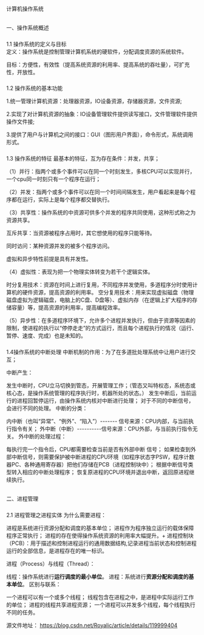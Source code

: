 
#
计算机操作系统
##
一、操作系统概述
###
1.1 操作系统的定义与目标  
定义：操作系统是控制管理计算机系统的硬软件，分配调度资源的系统软件。

目标：方便性，有效性（提高系统资源的利用率、提高系统的吞吐量），可扩充性，开放性。
###
1.2 操作系统的基本功能
<p>1.统一管理计算机资源：处理器资源，IO设备资源，存储器资源，文件资源;</p>
<p>2.实现了对计算机资源的抽象：IO设备管理软件提供读写接口，文件管理软件提供操作文件接;</p>
<p>3.提供了用户与计算机之间的接口：GUI（图形用户界面），命令形式，系统调用形式。</p>

### 

1.3 操作系统的特征
最基本的特征，互为存在条件：并发，共享；


<p>（1）并行：指两个或多个事件可以在同一个时刻发生，多核CPU可以实现并行，一个cpu同一时刻只有一个程序在运行；</p>

<p>（2）并发：指两个或多个事件可以在同一个时间间隔发生，用户看起来是每个程序都在运行，实际上是每个程序都交替执行。</p>
<p>（3）共享性：操作系统的中资源可供多个并发的程序共同使用，这种形式称之为资源共享。</p>

<p>互斥共享：当资源被程序占用时，其它想使用的程序只能等待。</p>
<p>同时访问：某种资源并发的被多个程序访问。</p>
<p>虚拟和异步特性前提是具有并发性。</p>

<p>（4）虚拟性：表现为把一个物理实体转变为若干个逻辑实体。</p>

时分复用技术：资源在时间上进行复用，不同程序并发使用，多道程序分时使用计算机的硬件资源，提高资源的利用率。
空分复用技术：用来实现虚拟磁盘（物理磁盘虚拟为逻辑磁盘，电脑上的C盘、D盘等）、虚拟内存（在逻辑上扩大程序的存储容量）等，提高资源的利用率，提高编程效率。
<p>（5）异步性：在多道程序环境下，允许多个进程并发执行，但由于资源等因素的限制，使进程的执行以“停停走走”的方式运行，而且每个进程执行的情况（运行、暂停、速度、完成）也是未知的。</p>

###
1.4操作系统的中断处理
中断机制的作用：为了在多道批处理系统中让用户进行交互；

中断产生：

发生中断时，CPU立马切换到管态，开展管理工作；（管态又叫特权态，系统态或核心态，是操作系统管理的程序执行时，机器所处的状态。）
发生中断后，当前运行的进程回暂停运行，由操作系统内核对中断进行处理；
对于不同的中断信号，会进行不同的处理。
中断的分类：

内中断（也叫“异常”、“例外”、“陷入”）------- 信号来源：CPU内部，与当前执行指令有关；
外中断（中断）----------信号来源：CPU外部，与当前执行指令无关。
外中断的处理过程：

每执行完一个指令后，CPU都需要检查当前是否有外部中断 信号；
如果检查到外部中断信号，则需要保护被中断进程的CPU环境（如程序状态字PSW，程序计数器PC、各种通用寄存器）把他们存储在PCB（进程控制块中）；
根据中断信号类型转入相应的中断处理程序；
恢复原进程的CPU环境并退出中断，返回原进程继续执行。

##
二、进程管理
###
2.1 进程管理之进程实体
为什么需要进程：

进程是系统进行资源分配和调度的基本单位；
进程作为程序独立运行的载体保障程序正常执行；
进程的存在使得操作系统资源的利用率大幅提升。+
进程控制块（PCB）：用于描述和控制进程运行的通用数据结构,记录进程当前状态和控制进程运行的全部信息，是进程存在的唯一标识。

进程（Process）与线程（Thread）：

线程：操作系统进行**运行调度的最小单位**。
进程：系统进行**资源分配和调度的基本单位**。
区别与联系：

一个进程可以有一个或多个线程；
线程包含在进程之中，是进程中实际运行工作的单位；
进程的线程共享进程资源；
一个进程可以并发多个线程，每个线程执行不同的任务。

源文件地址：
https://blog.csdn.net/Royalic/article/details/119999404


<Twikoo :Twikoo_Data="{ envId: 'http://route.一只杉鱼.site:6956'  }" />
